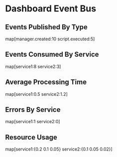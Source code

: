 
# Dashboard Event Bus

## Events Published By Type
map[manager.created:10 script.executed:5]

## Events Consumed By Service
map[service1:8 service2:3]

## Average Processing Time
map[service1:0.5 service2:1.2]

## Errors By Service
map[service1:1 service2:0]

## Resource Usage
map[service1:{0.2 0.1 0.05} service2:{0.1 0.05 0.02}]
